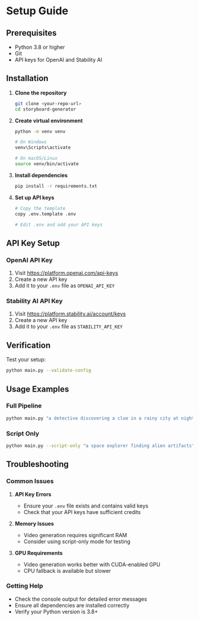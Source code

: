 # Setup Guide

## Prerequisites

- Python 3.8 or higher
- Git
- API keys for OpenAI and Stability AI

## Installation

1. **Clone the repository**
   ```bash
   git clone <your-repo-url>
   cd storyboard-generator
   ```

2. **Create virtual environment**
   ```bash
   python -m venv venv
   
   # On Windows
   venv\Scripts\activate
   
   # On macOS/Linux
   source venv/bin/activate
   ```

3. **Install dependencies**
   ```bash
   pip install -r requirements.txt
   ```

4. **Set up API keys**
   ```bash
   # Copy the template
   copy .env.template .env
   
   # Edit .env and add your API keys
   ```

## API Key Setup

### OpenAI API Key
1. Visit https://platform.openai.com/api-keys
2. Create a new API key
3. Add it to your `.env` file as `OPENAI_API_KEY`

### Stability AI API Key
1. Visit https://platform.stability.ai/account/keys
2. Create a new API key
3. Add it to your `.env` file as `STABILITY_API_KEY`

## Verification

Test your setup:
```bash
python main.py --validate-config
```

## Usage Examples

### Full Pipeline
```bash
python main.py "a detective discovering a clue in a rainy city at night"
```

### Script Only
```bash
python main.py --script-only "a space explorer finding alien artifacts"
```

## Troubleshooting

### Common Issues

1. **API Key Errors**
   - Ensure your `.env` file exists and contains valid keys
   - Check that your API keys have sufficient credits

2. **Memory Issues**
   - Video generation requires significant RAM
   - Consider using script-only mode for testing

3. **GPU Requirements**
   - Video generation works better with CUDA-enabled GPU
   - CPU fallback is available but slower

### Getting Help

- Check the console output for detailed error messages
- Ensure all dependencies are installed correctly
- Verify your Python version is 3.8+